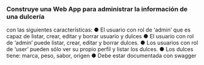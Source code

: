 ### Construye una Web App para administrar la información de una dulcería
con las siguientes características:
● El usuario con rol de ‘admin’ que es capaz de listar, crear, editar y
borrar usuario y dulces
● El usuario con rol de ‘admin’ puede listar, crear, editar y borrar dulces.
● Los usuarios con rol de ‘user’ pueden sólo ver su propio perfil y listar
los dulces.
● Los dulces tiene: marca, peso, sabor, origen
● Debe estar documentada con swagger
